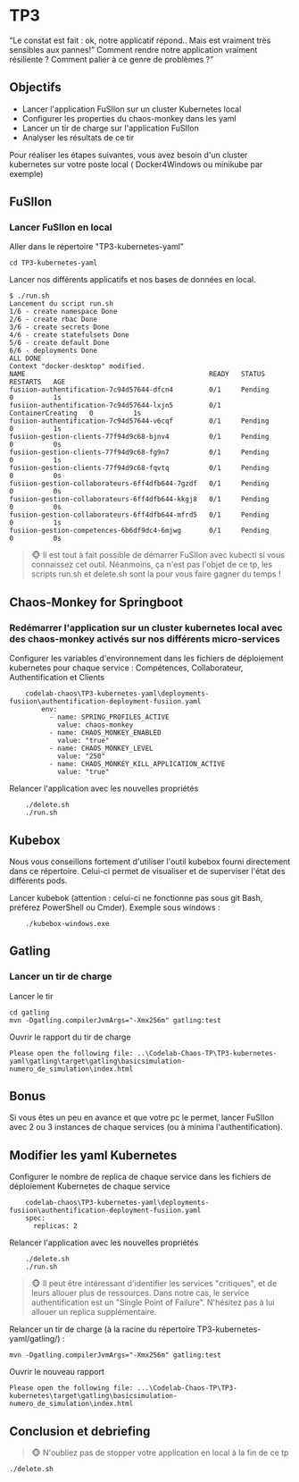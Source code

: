 # TP3

“Le constat est fait : ok, notre applicatif répond.. Mais est vraiment très sensibles aux pannes!” Comment rendre notre application vraiment résiliente ? Comment palier à ce genre de problèmes ?”

## Objectifs

* Lancer l'application FuSIIon sur un cluster Kubernetes local
* Configurer les properties du chaos-monkey dans les yaml
* Lancer un tir de charge sur l'application FuSIIon
* Analyser les résultats de ce tir

Pour réaliser les étapes suivantes, vous avez besoin d'un cluster kubernetes sur votre poste local ( Docker4Windows ou minikube par exemple)

## FuSIIon

### Lancer FuSIIon en local

Aller dans le répertoire "TP3-kubernetes-yaml"

```shell
cd TP3-kubernetes-yaml
```

Lancer nos différents applicatifs  et nos bases de données en local.

```shell
$ ./run.sh
Lancement du script run.sh
1/6 - create namespace Done
2/6 - create rbac Done
3/6 - create secrets Done
4/6 - create statefulsets Done
5/6 - create default Done
6/6 - deployments Done
ALL DONE
Context "docker-desktop" modified.
NAME                                              READY   STATUS              RESTARTS   AGE
fusiion-authentification-7c94d57644-dfcn4         0/1     Pending             0          1s
fusiion-authentification-7c94d57644-lxjn5         0/1     ContainerCreating   0          1s
fusiion-authentification-7c94d57644-v6cqf         0/1     Pending             0          1s
fusiion-gestion-clients-77f94d9c68-bjnv4          0/1     Pending             0          0s
fusiion-gestion-clients-77f94d9c68-fg9n7          0/1     Pending             0          1s
fusiion-gestion-clients-77f94d9c68-fqvtq          0/1     Pending             0          0s
fusiion-gestion-collaborateurs-6ff4dfb644-7gzdf   0/1     Pending             0          0s
fusiion-gestion-collaborateurs-6ff4dfb644-kkgj8   0/1     Pending             0          0s
fusiion-gestion-collaborateurs-6ff4dfb644-mfrd5   0/1     Pending             0          1s
fusiion-gestion-competences-6b6df9dc4-6mjwg       0/1     Pending             0          0s
```

> 🐵 Il est tout à fait possible de démarrer FuSIIon avec kubectl si vous connaissez cet outil. Néanmoins, ça n'est pas l'objet de ce tp, les scripts run.sh et delete.sh sont la pour vous faire gagner du temps !

## Chaos-Monkey for Springboot

### Redémarrer l'application sur un cluster kubernetes local avec des chaos-monkey activés sur nos différents micro-services

Configurer les variables d'environnement dans les fichiers de déploiement kubernetes pour chaque service : Compétences, Collaborateur, Authentification et Clients

```shell
    codelab-chaos\TP3-kubernetes-yaml\deployments-fusiion\authentification-deployment-fusiion.yaml
        env:
          - name: SPRING_PROFILES_ACTIVE
            value: chaos-monkey
          - name: CHAOS_MONKEY_ENABLED
            value: "true"
          - name: CHAOS_MONKEY_LEVEL
            value: "250"
          - name: CHAOS_MONKEY_KILL_APPLICATION_ACTIVE
            value: "true"
```

Relancer l'application avec les nouvelles propriétés

```shell
    ./delete.sh
    ./run.sh
```

## Kubebox

Nous vous conseillons fortement d'utiliser l'outil kubebox fourni directement dans ce répertoire. Celui-ci permet de visualiser et de superviser l'état des différents pods.

Lancer kubebok (attention : celui-ci ne fonctionne pas sous git Bash, préférez PowerShell ou Cmder).
Exemple sous windows :

```shell
    ./kubebox-windows.exe
```

## Gatling

### Lancer un tir de charge

Lancer le tir

```shell
cd gatling
mvn -Dgatling.compilerJvmArgs="-Xmx256m" gatling:test
```

Ouvrir le rapport du tir de charge

```shell
Please open the following file: ..\Codelab-Chaos-TP\TP3-kubernetes-yaml\gatling\target\gatling\basicsimulation-numero_de_simulation\index.html
```

## Bonus

Si vous êtes un peu en avance et que votre pc le permet, lancer FuSIIon avec 2 ou 3 instances de chaque services (ou à minima l'authentification).

## Modifier les yaml Kubernetes

Configurer le nombre de replica de chaque service dans les fichiers de déploiement Kubernetes de chaque service

```shell
    codelab-chaos\TP3-kubernetes-yaml\deployments-fusiion\authentification-deployment-fusiion.yaml
    spec:
      replicas: 2
```

Relancer l'application avec les nouvelles propriétés

```shell
    ./delete.sh
    ./run.sh
```

> 🐵  Il peut être intéressant d'identifier les services "critiques", et de leurs allouer plus de ressources. Dans notre cas, le service authentification est un "Single Point of Failure". N'hésitez pas à lui allouer un replica supplémentaire.

Relancer un tir de charge (à la racine du répertoire TP3-kubernetes-yaml/gatling/) :

```shell
mvn -Dgatling.compilerJvmArgs="-Xmx256m" gatling:test
```

Ouvrir le nouveau rapport

```shell
Please open the following file: ...\Codelab-Chaos-TP\TP3-kubernetes\target\gatling\basicsimulation-numero_de_simulation\index.html
```

## Conclusion et debriefing

> 🐵 N'oubliez pas de stopper votre application en local à la fin de ce tp

```shell
./delete.sh
```
